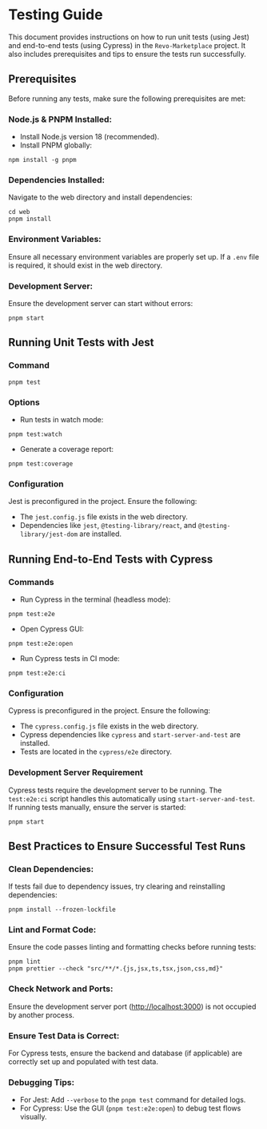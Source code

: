# Testing Guide

This document provides instructions on how to run unit tests (using Jest) and end-to-end tests (using Cypress) in the `Revo-Marketplace` project. It also includes prerequisites and tips to ensure the tests run successfully.

## Prerequisites

Before running any tests, make sure the following prerequisites are met:

### Node.js & PNPM Installed:

- Install Node.js version 18 (recommended).
- Install PNPM globally:

```shellscript
npm install -g pnpm
```


### Dependencies Installed:

Navigate to the web directory and install dependencies:

```shellscript
cd web
pnpm install
```

### Environment Variables:

Ensure all necessary environment variables are properly set up. If a `.env` file is required, it should exist in the web directory.

### Development Server:

Ensure the development server can start without errors:

```shellscript
pnpm start
```

## Running Unit Tests with Jest

### Command

```shellscript
pnpm test
```

### Options

- Run tests in watch mode:

```shellscript
pnpm test:watch
```


- Generate a coverage report:

```shellscript
pnpm test:coverage
```


### Configuration

Jest is preconfigured in the project. Ensure the following:

- The `jest.config.js` file exists in the web directory.
- Dependencies like `jest`, `@testing-library/react`, and `@testing-library/jest-dom` are installed.


## Running End-to-End Tests with Cypress

### Commands

- Run Cypress in the terminal (headless mode):

```shellscript
pnpm test:e2e
```


- Open Cypress GUI:

```shellscript
pnpm test:e2e:open
```


- Run Cypress tests in CI mode:

```shellscript
pnpm test:e2e:ci
```


### Configuration

Cypress is preconfigured in the project. Ensure the following:

- The `cypress.config.js` file exists in the web directory.
- Cypress dependencies like `cypress` and `start-server-and-test` are installed.
- Tests are located in the `cypress/e2e` directory.


### Development Server Requirement

Cypress tests require the development server to be running. The `test:e2e:ci` script handles this automatically using `start-server-and-test`. If running tests manually, ensure the server is started:

```shellscript
pnpm start
```

## Best Practices to Ensure Successful Test Runs

### Clean Dependencies:

If tests fail due to dependency issues, try clearing and reinstalling dependencies:

```shellscript
pnpm install --frozen-lockfile
```

### Lint and Format Code:

Ensure the code passes linting and formatting checks before running tests:

```shellscript
pnpm lint
pnpm prettier --check "src/**/*.{js,jsx,ts,tsx,json,css,md}"
```

### Check Network and Ports:

Ensure the development server port ([http://localhost:3000](http://localhost:3000)) is not occupied by another process.

### Ensure Test Data is Correct:

For Cypress tests, ensure the backend and database (if applicable) are correctly set up and populated with test data.

### Debugging Tips:

- For Jest: Add `--verbose` to the `pnpm test` command for detailed logs.
- For Cypress: Use the GUI (`pnpm test:e2e:open`) to debug test flows visually.